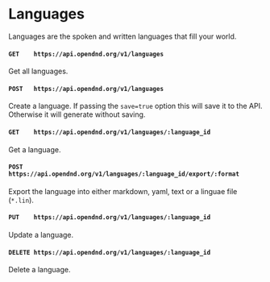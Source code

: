 # Languages
Languages are the spoken and written languages that fill your world.

#### `GET    https://api.opendnd.org/v1/languages`
Get all languages.

#### `POST   https://api.opendnd.org/v1/languages`
Create a language. If passing the `save=true` option this will save it to the API. Otherwise it will generate without saving.

#### `GET    https://api.opendnd.org/v1/languages/:language_id`
Get a language.

#### `POST   https://api.opendnd.org/v1/languages/:language_id/export/:format`
Export the language into either markdown, yaml, text or a linguae file (`*.lin`).

#### `PUT    https://api.opendnd.org/v1/languages/:language_id`
Update a language.

#### `DELETE https://api.opendnd.org/v1/languages/:language_id`
Delete a language.